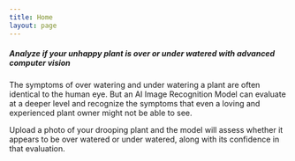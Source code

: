 ```yaml
---
title: Home
layout: page
---
```


##### Analyze if your unhappy plant is over or under watered with advanced computer vision

The symptoms of over watering and under watering a plant are often identical to the human eye. But an AI Image Recognition Model can evaluate at a deeper level and recognize the symptoms that even a loving and experienced plant owner might not be able to see.

Upload a photo of your drooping plant and the model will assess whether it appears to be over watered or under watered, along with its confidence in that evaluation.